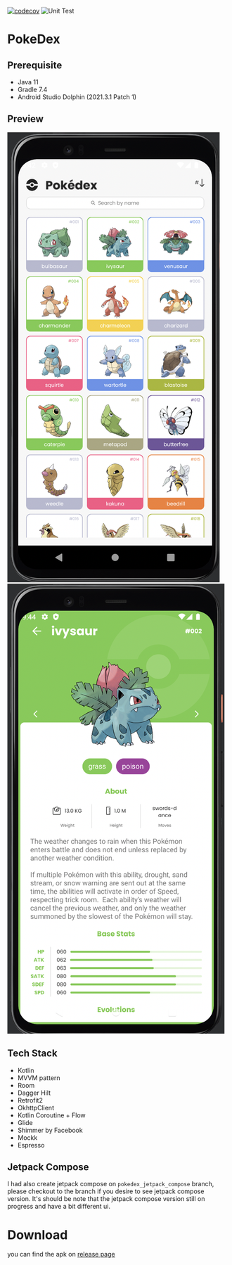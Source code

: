 [![codecov](https://codecov.io/github/bayazidsustami/PokeDex/branch/main/graph/badge.svg?token=BY21VQCAUX)](https://codecov.io/github/bayazidsustami/PokeDex)
![Unit Test](https://github.com/bayazidsustami/PokeDex/actions/workflows/unittest_coverage.yml/badge.svg)
# PokeDex
## Prerequisite
- Java 11
- Gradle 7.4
- Android Studio Dolphin (2021.3.1 Patch 1)

## Preview
![alt Homepage](https://github.com/bayazidsustami/PokeDex/blob/main/screenshoot/pokedex-home.png)
![alt Homepage](https://github.com/bayazidsustami/PokeDex/blob/main/screenshoot/pokedex-detail.png)

## Tech Stack
- Kotlin
- MVVM pattern
- Room
- Dagger Hilt
- Retrofit2
- OkhttpClient
- Kotlin Coroutine + Flow
- Glide
- Shimmer by Facebook
- Mockk
- Espresso

## Jetpack Compose
I had also create jetpack compose on `pokedex_jetpack_compose` branch, please checkout to the branch if you desire to see jetpack compose version. It's should be note that the jetpack compose version still on progress and have a bit different ui.

# Download
you can find the apk on [release page](https://github.com/bayazidsustami/PokeDex/releases/tag/v1.0.0)
